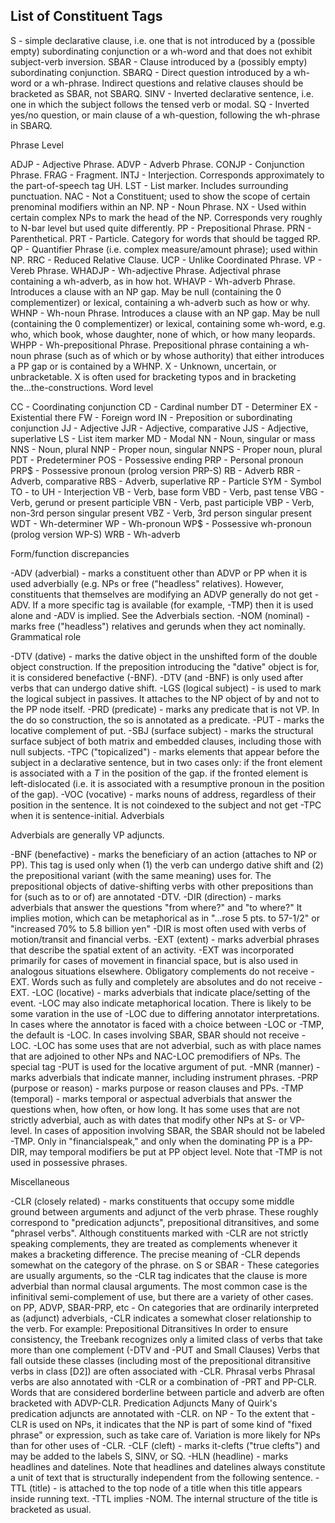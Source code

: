 List of Constituent Tags
------------------------

S - simple declarative clause, i.e. one that is not introduced by a (possible empty) subordinating conjunction or a wh-word and that does not exhibit subject-verb inversion.
SBAR - Clause introduced by a (possibly empty) subordinating conjunction.
SBARQ - Direct question introduced by a wh-word or a wh-phrase. Indirect questions and relative clauses should be bracketed as SBAR, not SBARQ.
SINV - Inverted declarative sentence, i.e. one in which the subject follows the tensed verb or modal.
SQ - Inverted yes/no question, or main clause of a wh-question, following the wh-phrase in SBARQ.

Phrase Level

ADJP - Adjective Phrase.
ADVP - Adverb Phrase.
CONJP - Conjunction Phrase.
FRAG - Fragment.
INTJ - Interjection. Corresponds approximately to the part-of-speech tag UH.
LST - List marker. Includes surrounding punctuation.
NAC - Not a Constituent; used to show the scope of certain prenominal modifiers within an NP.
NP - Noun Phrase. 
NX - Used within certain complex NPs to mark the head of the NP. Corresponds very roughly to N-bar level but used quite differently.
PP - Prepositional Phrase.
PRN - Parenthetical. 
PRT - Particle. Category for words that should be tagged RP. 
QP - Quantifier Phrase (i.e. complex measure/amount phrase); used within NP.
RRC - Reduced Relative Clause. 
UCP - Unlike Coordinated Phrase. 
VP - Vereb Phrase. 
WHADJP - Wh-adjective Phrase. Adjectival phrase containing a wh-adverb, as in how hot.
WHAVP - Wh-adverb Phrase. Introduces a clause with an NP gap. May be null (containing the 0 complementizer) or lexical, containing a wh-adverb such as how or why.
WHNP - Wh-noun Phrase. Introduces a clause with an NP gap. May be null (containing the 0 complementizer) or lexical, containing some wh-word, e.g. who, which book, whose daughter, none of which, or how many leopards.
WHPP - Wh-prepositional Phrase. Prepositional phrase containing a wh-noun phrase (such as of which or by whose authority) that either introduces a PP gap or is contained by a WHNP.
X - Unknown, uncertain, or unbracketable. X is often used for bracketing typos and in bracketing the...the-constructions.
Word level

CC - Coordinating conjunction
CD - Cardinal number
DT - Determiner
EX - Existential there
FW - Foreign word
IN - Preposition or subordinating conjunction
JJ - Adjective
JJR - Adjective, comparative
JJS - Adjective, superlative
LS - List item marker
MD - Modal
NN - Noun, singular or mass
NNS - Noun, plural
NNP - Proper noun, singular
NNPS - Proper noun, plural
PDT - Predeterminer
POS - Possessive ending
PRP - Personal pronoun
PRP$ - Possessive pronoun (prolog version PRP-S)
RB - Adverb
RBR - Adverb, comparative
RBS - Adverb, superlative
RP - Particle
SYM - Symbol
TO - to
UH - Interjection
VB - Verb, base form
VBD - Verb, past tense
VBG - Verb, gerund or present participle
VBN - Verb, past participle
VBP - Verb, non-3rd person singular present
VBZ - Verb, 3rd person singular present
WDT - Wh-determiner
WP - Wh-pronoun
WP$ - Possessive wh-pronoun (prolog version WP-S)
WRB - Wh-adverb


Form/function discrepancies

-ADV (adverbial) - marks a constituent other than ADVP or PP when it is used adverbially (e.g. NPs or free ("headless" relatives). However, constituents that themselves are modifying an ADVP generally do not get -ADV. If a more specific tag is available (for example, -TMP) then it is used alone and -ADV is implied. See the Adverbials section.
-NOM (nominal) - marks free ("headless") relatives and gerunds when they act nominally.
Grammatical role

-DTV (dative) - marks the dative object in the unshifted form of the double object construction. If the preposition introducing the "dative" object is for, it is considered benefactive (-BNF). -DTV (and -BNF) is only used after verbs that can undergo dative shift.
-LGS (logical subject) - is used to mark the logical subject in passives. It attaches to the NP object of by and not to the PP node itself.
-PRD (predicate) - marks any predicate that is not VP. In the do so construction, the so is annotated as a predicate.
-PUT - marks the locative complement of put. 
-SBJ (surface subject) - marks the structural surface subject of both matrix and embedded clauses, including those with null subjects.
-TPC ("topicalized") - marks elements that appear before the subject in a declarative sentence, but in two cases only:
if the front element is associated with a *T* in the position of the gap.
if the fronted element is left-dislocated (i.e. it is associated with a resumptive pronoun in the position of the gap).
-VOC (vocative) - marks nouns of address, regardless of their position in the sentence. It is not coindexed to the subject and not get -TPC when it is sentence-initial.
Adverbials

Adverbials are generally VP adjuncts.

-BNF (benefactive) - marks the beneficiary of an action (attaches to NP or PP). 
This tag is used only when (1) the verb can undergo dative shift and (2) the prepositional variant (with the same meaning) uses for. The prepositional objects of dative-shifting verbs with other prepositions than for (such as to or of) are annotated -DTV.
-DIR (direction) - marks adverbials that answer the questions "from where?" and "to where?" It implies motion, which can be metaphorical as in "...rose 5 pts. to 57-1/2" or "increased 70% to 5.8 billion yen" -DIR is most often used with verbs of motion/transit and financial verbs.
-EXT (extent) - marks adverbial phrases that describe the spatial extent of an activity. -EXT was incorporated primarily for cases of movement in financial space, but is also used in analogous situations elsewhere. Obligatory complements do not receive -EXT. Words such as fully and completely are absolutes and do not receive -EXT. 
-LOC (locative) - marks adverbials that indicate place/setting of the event. -LOC may also indicate metaphorical location. There is likely to be some varation in the use of -LOC due to differing annotator interpretations. In cases where the annotator is faced with a choice between -LOC or -TMP, the default is -LOC. In cases involving SBAR, SBAR should not receive -LOC. -LOC has some uses that are not adverbial, such as with place names that are adjoined to other NPs and NAC-LOC premodifiers of NPs. The special tag -PUT is used for the locative argument of put.
-MNR (manner) - marks adverbials that indicate manner, including instrument phrases.
-PRP (purpose or reason) - marks purpose or reason clauses and PPs.
-TMP (temporal) - marks temporal or aspectual adverbials that answer the questions when, how often, or how long. It has some uses that are not strictly adverbial, auch as with dates that modify other NPs at S- or VP-level. In cases of apposition involving SBAR, the SBAR should not be labeled -TMP. Only in "financialspeak," and only when the dominating PP is a PP-DIR, may temporal modifiers be put at PP object level. Note that -TMP is not used in possessive phrases. 

Miscellaneous

-CLR (closely related) - marks constituents that occupy some middle ground between arguments and adjunct of the verb phrase. These roughly correspond to "predication adjuncts", prepositional ditransitives, and some "phrasel verbs". Although constituents marked with -CLR are not strictly speaking complements, they are treated as complements whenever it makes a bracketing difference. The precise meaning of -CLR depends somewhat on the category of the phrase.
on S or SBAR - These categories are usually arguments, so the -CLR tag indicates that the clause is more adverbial than normal clausal arguments. The most common case is the infinitival semi-complement of use, but there are a variety of other cases.
on PP, ADVP, SBAR-PRP, etc - On categories that are ordinarily interpreted as (adjunct) adverbials, -CLR indicates a somewhat closer relationship to the verb. For example:
Prepositional Ditransitives
In order to ensure consistency, the Treebank recognizes only a limited class of verbs that take more than one complement (-DTV and -PUT and Small Clauses) Verbs that fall outside these classes (including most of the prepositional ditransitive verbs in class [D2]) are often associated with -CLR.
Phrasal verbs
Phrasal verbs are also annotated with -CLR or a combination of -PRT and PP-CLR. Words that are considered borderline between particle and adverb are often bracketed with ADVP-CLR.
Predication Adjuncts
Many of Quirk's predication adjuncts are annotated with -CLR.
on NP - To the extent that -CLR is used on NPs, it indicates that the NP is part of some kind of "fixed phrase" or expression, such as take care of. Variation is more likely for NPs than for other uses of -CLR.
-CLF (cleft) - marks it-clefts ("true clefts") and may be added to the labels S, SINV, or SQ.
-HLN (headline) - marks headlines and datelines. Note that headlines and datelines always constitute a unit of text that is structurally independent from the following sentence.
-TTL (title) - is attached to the top node of a title when this title appears inside running text. -TTL implies -NOM. The internal structure of the title is bracketed as usual.
